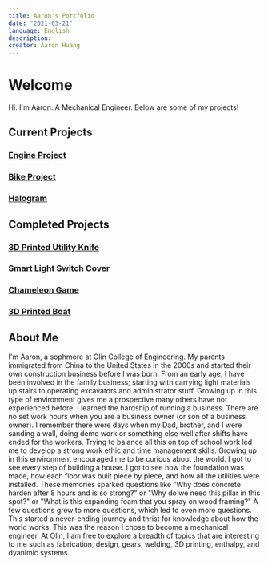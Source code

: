 ```yaml
---
title: Aaron's Portfolio
date: "2021-03-21"
language: English
description:
creator: Aaron Huang
---
```


# Welcome

Hi. I'm Aaron. A Mechanical Engineer. Below are some of my projects!


## Current Projects

### [Engine Project](projects/engine_project/engine_project.md)
### [Bike Project](Blank)
### [Halogram](Blank)

## Completed Projects

### [3D Printed Utility Knife](projects/utility_knife/utility_knife.md)

### [Smart Light Switch Cover](projects/light_switch/light_switch.md)

### [Chameleon Game](projects/chameleon/chameleon.md)

### [3D Printed Boat](projects/boat/boat.md)

## About Me

I'm Aaron, a sophmore at Olin College of Engineering. My parents immigrated from China to the United States in the 2000s and started their own construction business before I was born. From an early age, I have been involved in the family business; starting with carrying light materials up stairs to operating excavators and administrator stuff. Growing up in this type of environment gives me a prospective many others have not experienced before. I learned the hardship of running a business. There are no set work hours when you are a business owner (or son of a business owner). I remember there were days when my Dad, brother, and I were sanding a wall, doing demo work or something else well after shifts have ended for the workers. Trying to balance all this on top of school work led me to develop a strong work ethic and time management skills. Growing up in this environment encouraged me to be curious about the world. I got to see every step of building a house. I got to see how the foundation was made, how each floor was built piece by piece, and how all the utilities were installed. These memories sparked questions like "Why does concrete harden after 8 hours and is so strong?" or "Why do we need this pillar in this spot?" or "What is this expanding foam that you spray on wood framing?" A few questions grew to more questions, which led to even more questions. This started a never-ending journey and thrist for knowledge about how the world works. This was the reason I chose to become a mechanical engineer. At Olin, I am free to explore a breadth of topics that are interesting to me such as fabrication, design, gears, welding, 3D printing, enthalpy, and dyanimic systems.